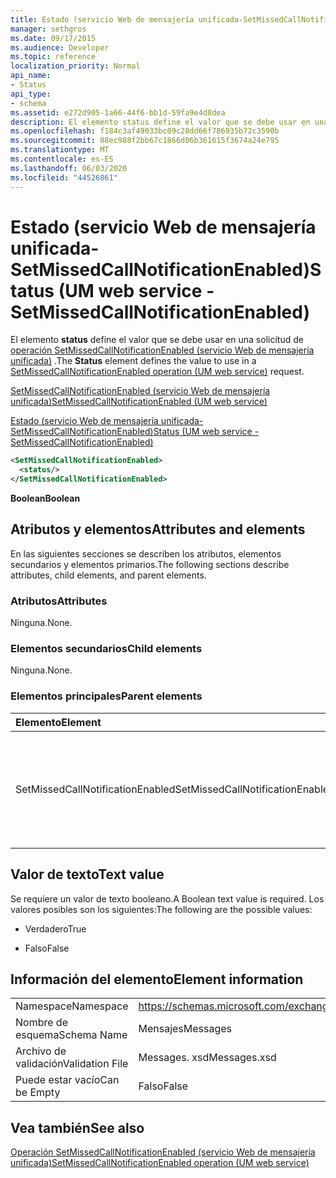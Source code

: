 ```yaml
---
title: Estado (servicio Web de mensajería unificada-SetMissedCallNotificationEnabled)
manager: sethgros
ms.date: 09/17/2015
ms.audience: Developer
ms.topic: reference
localization_priority: Normal
api_name:
- Status
api_type:
- schema
ms.assetid: e272d905-1a66-44f6-bb1d-59fa9e4d8dea
description: El elemento status define el valor que se debe usar en una solicitud de operación SetMissedCallNotificationEnabled (servicio Web de mensajería unificada).
ms.openlocfilehash: f184c3af49033bc09c28dd66f786935b72c3590b
ms.sourcegitcommit: 88ec988f2bb67c1866d06b361615f3674a24e795
ms.translationtype: MT
ms.contentlocale: es-ES
ms.lasthandoff: 06/03/2020
ms.locfileid: "44526861"
---
```

# <a name="status-um-web-service---setmissedcallnotificationenabled"></a><span data-ttu-id="d4df4-103">Estado (servicio Web de mensajería unificada-SetMissedCallNotificationEnabled)</span><span class="sxs-lookup"><span data-stu-id="d4df4-103">Status (UM web service - SetMissedCallNotificationEnabled)</span></span>

<span data-ttu-id="d4df4-104">El elemento **status** define el valor que se debe usar en una solicitud de [operación SetMissedCallNotificationEnabled (servicio Web de mensajería unificada)](setmissedcallnotificationenabled-operation-um-web-service.md) .</span><span class="sxs-lookup"><span data-stu-id="d4df4-104">The **Status** element defines the value to use in a [SetMissedCallNotificationEnabled operation (UM web service)](setmissedcallnotificationenabled-operation-um-web-service.md) request.</span></span> 
  
[<span data-ttu-id="d4df4-105">SetMissedCallNotificationEnabled (servicio Web de mensajería unificada)</span><span class="sxs-lookup"><span data-stu-id="d4df4-105">SetMissedCallNotificationEnabled (UM web service)</span></span>](setmissedcallnotificationenabled-um-web-service.md)
  
[<span data-ttu-id="d4df4-106">Estado (servicio Web de mensajería unificada-SetMissedCallNotificationEnabled)</span><span class="sxs-lookup"><span data-stu-id="d4df4-106">Status (UM web service - SetMissedCallNotificationEnabled)</span></span>](status-um-web-servicesetmissedcallnotificationenabled.md)
  
```xml
<SetMissedCallNotificationEnabled>
  <status/>
</SetMissedCallNotificationEnabled>
```

 <span data-ttu-id="d4df4-107">**Boolean**</span><span class="sxs-lookup"><span data-stu-id="d4df4-107">**Boolean**</span></span>
## <a name="attributes-and-elements"></a><span data-ttu-id="d4df4-108">Atributos y elementos</span><span class="sxs-lookup"><span data-stu-id="d4df4-108">Attributes and elements</span></span>

<span data-ttu-id="d4df4-109">En las siguientes secciones se describen los atributos, elementos secundarios y elementos primarios.</span><span class="sxs-lookup"><span data-stu-id="d4df4-109">The following sections describe attributes, child elements, and parent elements.</span></span>
  
### <a name="attributes"></a><span data-ttu-id="d4df4-110">Atributos</span><span class="sxs-lookup"><span data-stu-id="d4df4-110">Attributes</span></span>

<span data-ttu-id="d4df4-111">Ninguna.</span><span class="sxs-lookup"><span data-stu-id="d4df4-111">None.</span></span>
  
### <a name="child-elements"></a><span data-ttu-id="d4df4-112">Elementos secundarios</span><span class="sxs-lookup"><span data-stu-id="d4df4-112">Child elements</span></span>

<span data-ttu-id="d4df4-113">Ninguna.</span><span class="sxs-lookup"><span data-stu-id="d4df4-113">None.</span></span>
  
### <a name="parent-elements"></a><span data-ttu-id="d4df4-114">Elementos principales</span><span class="sxs-lookup"><span data-stu-id="d4df4-114">Parent elements</span></span>

|<span data-ttu-id="d4df4-115">**Elemento**</span><span class="sxs-lookup"><span data-stu-id="d4df4-115">**Element**</span></span>|<span data-ttu-id="d4df4-116">**Descripción**</span><span class="sxs-lookup"><span data-stu-id="d4df4-116">**Description**</span></span>|
|:-----|:-----|
|<span data-ttu-id="d4df4-117">SetMissedCallNotificationEnabled</span><span class="sxs-lookup"><span data-stu-id="d4df4-117">SetMissedCallNotificationEnabled</span></span>  <br/> |<span data-ttu-id="d4df4-118">Define una solicitud para una solicitud de [operación de SetMissedCallNotificationEnabled (servicio Web de mensajería unificada)](setmissedcallnotificationenabled-operation-um-web-service.md) .</span><span class="sxs-lookup"><span data-stu-id="d4df4-118">Defines a request for a [SetMissedCallNotificationEnabled operation (UM web service)](setmissedcallnotificationenabled-operation-um-web-service.md) request.</span></span>  <br/> |
   
## <a name="text-value"></a><span data-ttu-id="d4df4-119">Valor de texto</span><span class="sxs-lookup"><span data-stu-id="d4df4-119">Text value</span></span>

<span data-ttu-id="d4df4-120">Se requiere un valor de texto booleano.</span><span class="sxs-lookup"><span data-stu-id="d4df4-120">A Boolean text value is required.</span></span> <span data-ttu-id="d4df4-121">Los valores posibles son los siguientes:</span><span class="sxs-lookup"><span data-stu-id="d4df4-121">The following are the possible values:</span></span>
  
- <span data-ttu-id="d4df4-122">Verdadero</span><span class="sxs-lookup"><span data-stu-id="d4df4-122">True</span></span>
    
- <span data-ttu-id="d4df4-123">Falso</span><span class="sxs-lookup"><span data-stu-id="d4df4-123">False</span></span>
    
## <a name="element-information"></a><span data-ttu-id="d4df4-124">Información del elemento</span><span class="sxs-lookup"><span data-stu-id="d4df4-124">Element information</span></span>

|||
|:-----|:-----|
|<span data-ttu-id="d4df4-125">Namespace</span><span class="sxs-lookup"><span data-stu-id="d4df4-125">Namespace</span></span>  <br/> |https://schemas.microsoft.com/exchange/services/2006/messages  <br/> |
|<span data-ttu-id="d4df4-126">Nombre de esquema</span><span class="sxs-lookup"><span data-stu-id="d4df4-126">Schema Name</span></span>  <br/> |<span data-ttu-id="d4df4-127">Mensajes</span><span class="sxs-lookup"><span data-stu-id="d4df4-127">Messages</span></span>  <br/> |
|<span data-ttu-id="d4df4-128">Archivo de validación</span><span class="sxs-lookup"><span data-stu-id="d4df4-128">Validation File</span></span>  <br/> |<span data-ttu-id="d4df4-129">Messages. xsd</span><span class="sxs-lookup"><span data-stu-id="d4df4-129">Messages.xsd</span></span>  <br/> |
|<span data-ttu-id="d4df4-130">Puede estar vacío</span><span class="sxs-lookup"><span data-stu-id="d4df4-130">Can be Empty</span></span>  <br/> |<span data-ttu-id="d4df4-131">Falso</span><span class="sxs-lookup"><span data-stu-id="d4df4-131">False</span></span>  <br/> |
   
## <a name="see-also"></a><span data-ttu-id="d4df4-132">Vea también</span><span class="sxs-lookup"><span data-stu-id="d4df4-132">See also</span></span>



[<span data-ttu-id="d4df4-133">Operación SetMissedCallNotificationEnabled (servicio Web de mensajería unificada)</span><span class="sxs-lookup"><span data-stu-id="d4df4-133">SetMissedCallNotificationEnabled operation (UM web service)</span></span>](setmissedcallnotificationenabled-operation-um-web-service.md)

